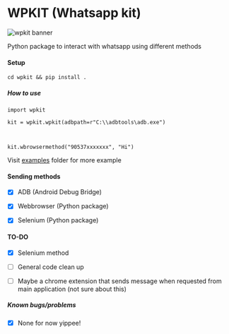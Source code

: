 
# WPKIT (Whatsapp kit)

  

![wpkit banner](https://cdn.discordapp.com/attachments/739498862477312001/881784328927969310/unknown.png)

  

Python package to interact with whatsapp using different methods

  

#### Setup

  

    cd wpkit && pip install .

  

##### How to use

  

    import wpkit
    
    kit = wpkit.wpkit(adbpath=r"C:\\adbtools\adb.exe")
    
      
    
    kit.wbrowsermethod("90537xxxxxxx", "Hi")

  

Visit [examples](https://github.com/rootkral4/wpkit/tree/main/examples) folder for more example

  

#### Sending methods

  

- [X] ADB (Android Debug Bridge)
- [X] Webbrowser (Python package)
- [X] Selenium (Python package)
  

#### TO-DO

- [X] Selenium method

- [ ] General code clean up

- [ ] Maybe a chrome extension that sends message when requested from main application (not sure about this)

  

##### Known bugs/problems

  

-  [X] None for now yippee!